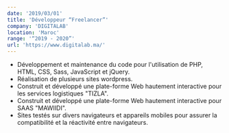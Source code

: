 ```yaml
---
date: '2019/03/01'
title: 'Développeur “Freelancer”'
company: 'DIGITALAB'
location: 'Maroc'
range: '“2019 - 2020”'
url: 'https://www.digitalab.ma/'
---
```


- Développement et maintenance du code pour l'utilisation de PHP, HTML, CSS, Sass, JavaScript et jQuery.
- Réalisation de plusieurs sites wordpress.
- Construit et développé une plate-forme Web hautement interactive pour les services logistiques "TIZLA".
- Construit et développé une plate-forme Web hautement interactive pour SAAS "MAWIIDI".
- Sites testés sur divers navigateurs et appareils mobiles pour assurer la compatibilité et la réactivité entre navigateurs.
